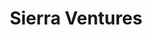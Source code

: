 ---
layout: firm_page
title: "Sierra Ventures"
id: "sierraventures.com"
permalink: "/sierraventuressierraventures.com/"
website: "https://www.sierraventures.com"
offices: "San Mateo (United States), Austin (United States), Boston (United States), New York City (United States), Singapore (Singapore)"
investment_stages: "Seed, Series A"
portfolio_companies: "Quillbot, Reify Health, Enable, Yalo, Phenom People, Cimulate, Spectro Cloud, Q-CTRL, Paro, Astronomer, Augmentus, Endor Labs, EverestLabs, Pantomath, Planera, Quintessent"
portfolio_link: "https://www.sierraventures.com/portfolio"
investment_markets: "AI, SaaS, Security, Digital Health, DeepTech, Enterprise Applications, Infrastructure, Commerce"
founded_year: "1982"
description: "Sierra Ventures is an early-stage venture capital firm investing in the future of enterprise, healthcare, infrastructure, and more. They are deeply committed to partnering with founders, providing support through challenging times, and leveraging their expertise and network to fuel growth."
linkedin: "https://www.linkedin.com/company/sierra-ventures"
twitter: "https://twitter.com/Sierra_Ventures"
instagram: "https://www.instagram.com/sierraventures/"
team_page: "https://www.sierraventures.com/team"
investor_type: "Venture Capital"
crunchbase: "https://www.crunchbase.com/organization/sierra-ventures"
pitchbook: ""

# SEO Optimization
meta_title: "Sierra Ventures - VC Firm - projectstartups.com"
meta_description: "Sierra Ventures, Sierra Ventures is an early-stage venture capital firm investing in the future of enterprise, healthcare, infrastructure, and more. They are deeply co..."
meta_keywords: "Sierra Ventures, AI, SaaS, Security, Digital Health, DeepTech, Enterprise Applications, Infrastructure, Commerce, VC firm, venture capital, startup investor, projectstartups.com"
canonical_url: "https://vc.projectstartups.com/sierraventuressierraventures.com/"
---